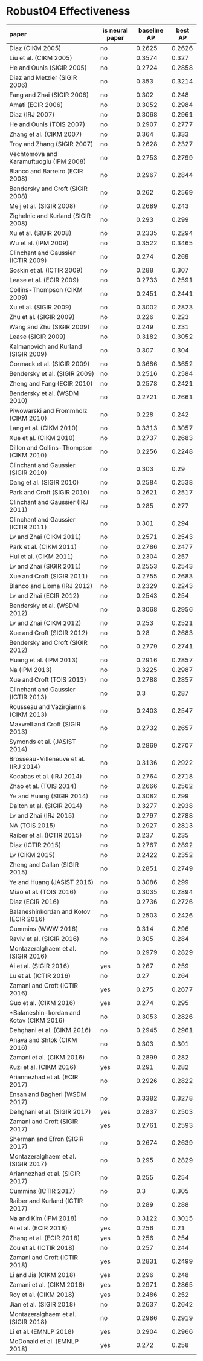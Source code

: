 # Robust04 Effectiveness  

| paper | is neural paper | baseline AP | best AP |  
:-------|-----------------|-------------|----------  
| Diaz (CIKM 2005) | no | 0.2625 | 0.2626 |  
| Liu et al. (CIKM 2005) | no | 0.3574 | 0.327 |  
| He and Ounis (SIGIR 2005) | no | 0.2724 | 0.2858 |  
| Diaz and Metzler (SIGIR 2006) | no | 0.353 | 0.3214 |  
| Fang and Zhai (SIGIR 2006) | no | 0.302 | 0.248 |  
| Amati (ECIR 2006) | no | 0.3052 | 0.2984 |  
| Diaz (IRJ 2007) | no | 0.3068 | 0.2961 |  
| He and Ounis (TOIS 2007) | no | 0.2907 | 0.2777 |  
| Zhang et al. (CIKM 2007) | no | 0.364 | 0.333 |  
| Troy and Zhang (SIGIR 2007) | no | 0.2628 | 0.2327 |  
| Vechtomova and Karamuftuoglu (IPM 2008) | no | 0.2753 | 0.2799 |  
| Blanco and Barreiro (ECIR 2008) | no | 0.2967 | 0.2844 |  
| Bendersky and Croft (SIGIR 2008) | no | 0.262 | 0.2569 |  
| Meij et al. (SIGIR 2008) | no | 0.2689 | 0.243 |  
| Zighelnic and Kurland (SIGIR 2008) | no | 0.293 | 0.299 |  
| Xu et al. (SIGIR 2008) | no | 0.2335 | 0.2294 |  
| Wu et al. (IPM 2009) | no | 0.3522 | 0.3465 |  
| Clinchant and Gaussier (ICTIR 2009) | no | 0.274 | 0.269 |  
| Soskin et al. (ICTIR 2009) | no | 0.288 | 0.307 |  
| Lease et al. (ECIR 2009) | no | 0.2733 | 0.2591 |  
| Collins-Thompson (CIKM 2009) | no | 0.2451 | 0.2441 |  
| Xu et al. (SIGIR 2009) | no | 0.3002 | 0.2823 |  
| Zhu et al. (SIGIR 2009) | no | 0.226 | 0.223 |  
| Wang and Zhu (SIGIR 2009) | no | 0.249 | 0.231 |  
| Lease (SIGIR 2009) | no | 0.3182 | 0.3052 |  
| Kalmanovich and Kurland (SIGIR 2009) | no | 0.307 | 0.304 |  
| Cormack et al. (SIGIR 2009) | no | 0.3686 | 0.3652 |  
| Bendersky et al. (SIGIR 2009) | no | 0.2516 | 0.2584 |  
| Zheng and Fang (ECIR 2010) | no | 0.2578 | 0.2421 |  
| Bendersky et al. (WSDM 2010) | no | 0.2721 | 0.2661 |  
| Piwowarski and Frommholz (CIKM 2010) | no | 0.228 | 0.242 |  
| Lang et al. (CIKM 2010) | no | 0.3313 | 0.3057 |  
| Xue et al. (CIKM 2010) | no | 0.2737 | 0.2683 |  
| Dillon and Collins-Thompson (CIKM 2010) | no | 0.2256 | 0.2248 |  
| Clinchant and Gaussier (SIGIR 2010) | no | 0.303 | 0.29 |  
| Dang et al. (SIGIR 2010) | no | 0.2584 | 0.2538 |  
| Park and Croft (SIGIR 2010) | no | 0.2621 | 0.2517 |  
| Clinchant and Gaussier (IRJ 2011) | no | 0.285 | 0.277 |  
| Clinchant and Gaussier  (ICTIR 2011) | no | 0.301 | 0.294 |  
| Lv and Zhai (CIKM 2011) | no | 0.2571 | 0.2543 |  
| Park et al. (CIKM 2011) | no | 0.2786 | 0.2477 |  
| Hui et al. (CIKM 2011) | no | 0.2304 | 0.257 |  
| Lv and Zhai (SIGIR 2011) | no | 0.2553 | 0.2543 |  
| Xue and Croft (SIGIR 2011) | no | 0.2755 | 0.2683 |  
| Blanco and Lioma (IRJ 2012) | no | 0.2329 | 0.2243 |  
| Lv and Zhai (ECIR 2012) | no | 0.2543 | 0.254 |  
| Bendersky et al. (WSDM 2012) | no | 0.3068 | 0.2956 |  
| Lv and Zhai (CIKM 2012) | no | 0.253 | 0.2521 |  
| Xue and Croft (SIGIR 2012) | no | 0.28 | 0.2683 |  
| Bendersky and Croft (SIGIR 2012) | no | 0.2779 | 0.2741 |  
| Huang et al. (IPM 2013) | no | 0.2916 | 0.2857 |  
| Na (IPM 2013) | no | 0.3225 | 0.2987 |  
| Xue and Croft (TOIS 2013) | no | 0.2788 | 0.2857 |  
| Clinchant and Gaussier (ICTIR 2013) | no | 0.3 | 0.287 |  
| Rousseau and Vazirgiannis (CIKM 2013) | no | 0.2403 | 0.2547 |  
| Maxwell and Croft (SIGIR 2013) | no | 0.2732 | 0.2657 |  
| Symonds et al. (JASIST 2014) | no | 0.2869 | 0.2707 |  
| Brosseau-Villeneuve et al. (IRJ 2014) | no | 0.3136 | 0.2922 |  
| Kocabas et al. (IRJ 2014) | no | 0.2764 | 0.2718 |  
| Zhao et al. (TOIS 2014) | no | 0.2666 | 0.2562 |  
| Ye and Huang (SIGIR 2014) | no | 0.3082 | 0.299 |  
| Dalton et al. (SIGIR 2014) | no | 0.3277 | 0.2938 |  
| Lv and Zhai (IRJ 2015) | no | 0.2797 | 0.2788 |  
| NA (TOIS 2015) | no | 0.2927 | 0.2813 |  
| Raiber et al. (ICTIR 2015) | no | 0.237 | 0.235 |  
| Diaz (ICTIR 2015) | no | 0.2767 | 0.2892 |  
| Lv (CIKM 2015) | no | 0.2422 | 0.2352 |  
| Zheng and Callan (SIGIR 2015) | no | 0.2851 | 0.2749 |  
| Ye and Huang (JASIST 2016) | no | 0.3086 | 0.299 |  
| Miao et al. (TOIS 2016) | no | 0.3035 | 0.2894 |  
| Diaz (ECIR 2016) | no | 0.2736 | 0.2726 |  
| Balaneshinkordan and Kotov (ECIR 2016) | no | 0.2503 | 0.2426 |  
| Cummins (WWW 2016) | no | 0.314 | 0.296 |  
| Raviv et al. (SIGIR 2016) | no | 0.305 | 0.284 |  
| Montazeralghaem et al. (SIGIR 2016) | no | 0.2979 | 0.2829 |  
| Ai et al. (SIGIR 2016) | yes | 0.267 | 0.259 |  
| Lu et al. (ICTIR 2016) | no | 0.27 | 0.264 |  
| Zamani and Croft (ICTIR 2016) | yes | 0.275 | 0.2677 |  
| Guo et al. (CIKM 2016) | yes | 0.274 | 0.295 |  
| *Balaneshin-kordan and Kotov (CIKM 2016) | no | 0.3053 | 0.2826 |  
| Dehghani et al. (CIKM 2016) | no | 0.2945 | 0.2961 |  
| Anava and Shtok (CIKM 2016) | no | 0.303 | 0.301 |  
| Zamani et al. (CIKM 2016) | no | 0.2899 | 0.282 |  
| Kuzi et al. (CIKM 2016) | yes | 0.291 | 0.282 |  
| Ariannezhad et al. (ECIR 2017) | no | 0.2926 | 0.2822 |  
| Ensan and Bagheri (WSDM 2017) | no | 0.3382 | 0.3278 |  
| Dehghani et al. (SIGIR 2017) | yes | 0.2837 | 0.2503 |  
| Zamani and Croft (SIGIR 2017) | yes | 0.2761 | 0.2593 |  
| Sherman and Efron (SIGIR 2017) | no | 0.2674 | 0.2639 |  
| Montazeralghaem et al. (SIGIR 2017) | no | 0.295 | 0.2829 |  
| Ariannezhad et al. (SIGIR 2017) | no | 0.255 | 0.254 |  
| Cummins (ICTIR 2017) | no | 0.3 | 0.305 |  
| Raiber and Kurland (ICTIR 2017) | no | 0.289 | 0.288 |  
| Na and Kim (IPM 2018) | no | 0.3122 | 0.3015 |  
| Ai et al. (ECIR 2018) | yes | 0.256 | 0.21 |  
| Zhang et al. (ECIR 2018) | yes | 0.256 | 0.254 |  
| Zou et al. (ICTIR 2018) | no | 0.257 | 0.244 |  
| Zamani and Croft (ICTIR 2018) | yes | 0.2831 | 0.2499 |  
| Li and Jia (CIKM 2018) | yes | 0.296 | 0.248 |  
| Zamani et al. (CIKM 2018) | yes | 0.2971 | 0.2865 |  
| Roy et al. (CIKM 2018) | yes | 0.2486 | 0.252 |  
| Jian et al. (SIGIR 2018) | no | 0.2637 | 0.2642 |  
| Montazeralghaem et al. (SIGIR 2018) | no | 0.2986 | 0.2919 |  
| Li et al. (EMNLP 2018) | yes | 0.2904 | 0.2966 |  
| McDonald et al. (EMNLP 2018) | yes | 0.272 | 0.258 |  

